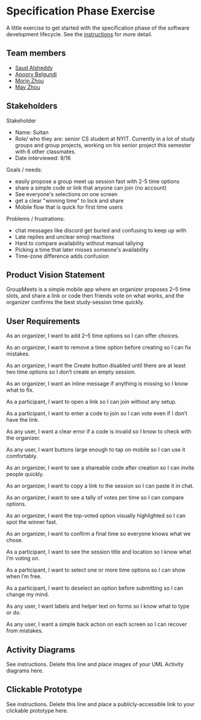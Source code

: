 # Specification Phase Exercise

A little exercise to get started with the specification phase of the software development lifecycle. See the [instructions](instructions.md) for more detail.

## Team members

- [Saud Alsheddy](https://github.com/Saud-Al5)
- [Apoorv Belgundi](https://github.com/apoorvib)
- [Morin Zhou](https://github.com/Morinzzz)
- [May Zhou](https://github.com/zz4206)

## Stakeholders

Stakeholder
- Name: Sultan
- Role/ who they are: senior CS student at NYIT. Currently in a lot of study groups and group projects, working on his senior project this semester with 6 other classmates.
- Date interviewed: 9/16

Goals / needs:
- easily propose a group meet up session fast with 2-5 time options
- share a simple code or link that anyone can join (no account)
- See everyone's selections on one screen
- get a clear "winning time" to lock and share
- Mobile flow that is quick for first time users

Problems / frustrations:
- chat messages like discord get buried and confusing to keep up with
- Late replies and unclear emoji reactions
- Hard to compare availability without manual tallying
- Picking a time that later misses someone's availability
- Time-zone difference adds confusion

## Product Vision Statement

GroupMeets is a simple mobile app where an organizer proposes 2–5 time slots, and share a link or code then friends vote on what works, and the organizer confirms the best study-session time quickly.

## User Requirements

As an organizer, I want to add 2–5 time options so I can offer choices.

As an organizer, I want to remove a time option before creating so I can fix mistakes.

As an organizer, I want the Create button disabled until there are at least two time options so I don’t create an empty session.

As an organizer, I want an inline message if anything is missing so I know what to fix.

As a participant, I want to open a link so I can join without any setup.

As a participant, I want to enter a code to join so I can vote even if I don’t have the link.

As any user, I want a clear error if a code is invalid so I know to check with the organizer.

As any user, I want buttons large enough to tap on mobile so I can use it comfortably.

As an organizer, I want to see a shareable code after creation so I can invite people quickly.

As an organizer, I want to copy a link to the session so I can paste it in chat.

As an organizer, I want to see a tally of votes per time so I can compare options.

As an organizer, I want the top-voted option visually highlighted so I can spot the winner fast.

As an organizer, I want to confirm a final time so everyone knows what we chose.

As a participant, I want to see the session title and location so I know what I’m voting on.

As a participant, I want to select one or more time options so I can show when I’m free.

As a participant, I want to deselect an option before submitting so I can change my mind.

As any user, I want labels and helper text on forms so I know what to type or do.

As any user, I want a simple back action on each screen so I can recover from mistakes.

## Activity Diagrams

See instructions. Delete this line and place images of your UML Activity diagrams here.

## Clickable Prototype

See instructions. Delete this line and place a publicly-accessible link to your clickable prototype here.
